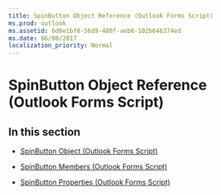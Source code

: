 ```yaml
---
title: SpinButton Object Reference (Outlook Forms Script)
ms.prod: outlook
ms.assetid: 6d6e1bf8-56d9-480f-aeb6-102b646374ed
ms.date: 06/08/2017
localization_priority: Normal
---
```



# SpinButton Object Reference (Outlook Forms Script)

## In this section


-  [SpinButton Object (Outlook Forms Script)](Outlook.spinbutton.md)
    
-  [SpinButton Members (Outlook Forms Script)](Outlook.spinbutton(members).md)
    
-  [SpinButton Properties (Outlook Forms Script)](Outlook.spinbutton(properties).md)
    

